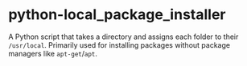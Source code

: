 # python-local_package_installer
A Python script that takes a directory and assigns each folder to their `/usr/local`. Primarily used for installing packages without package managers like `apt-get`/`apt`.
